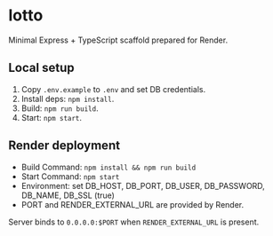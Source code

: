 # lotto

Minimal Express + TypeScript scaffold prepared for Render.

## Local setup

1. Copy `.env.example` to `.env` and set DB credentials.
2. Install deps: `npm install`.
3. Build: `npm run build`.
4. Start: `npm start`.

## Render deployment

- Build Command: `npm install && npm run build`
- Start Command: `npm start`
- Environment: set DB_HOST, DB_PORT, DB_USER, DB_PASSWORD, DB_NAME, DB_SSL (true)
- PORT and RENDER_EXTERNAL_URL are provided by Render.

Server binds to `0.0.0.0:$PORT` when `RENDER_EXTERNAL_URL` is present.
